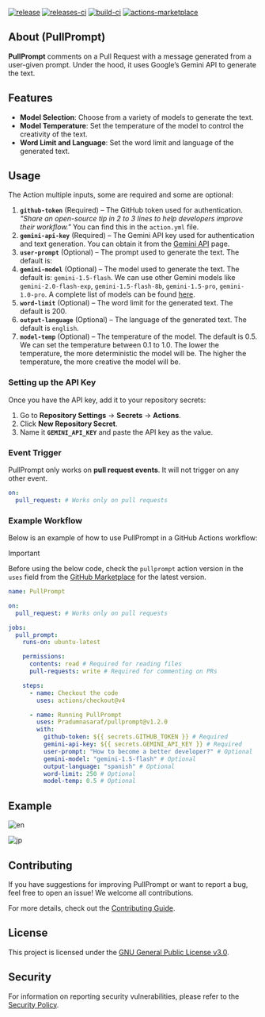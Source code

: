 [![release][release-badge]][release]
[![releases-ci][releases-ci-badge]][releases-ci]
[![build-ci][build-ci-badge]][build-ci]
[![actions-marketplace][actions-marketplace-badge]][actions-marketplace]

## About (PullPrompt)

**PullPrompt** comments on a Pull Request with a message generated from a user-given prompt. Under the hood, it uses Google’s Gemini API to generate the text.

## Features

- **Model Selection**: Choose from a variety of models to generate the text.
- **Model Temperature**: Set the temperature of the model to control the creativity of the text.
- **Word Limit and Language**: Set the word limit and language of the generated text.

## Usage  

The Action multiple inputs, some are required and some are optional:  

1. **`github-token`** (Required) – The GitHub token used for authentication.  
   *"Share an open-source tip in 2 to 3 lines to help developers improve their workflow."* You can find this in the `action.yml` file.  
2. **`gemini-api-key`** (Required) – The Gemini API key used for authentication and text generation. You can obtain it from the [Gemini API](https://ai.google.dev/gemini-api/docs/api-key) page.  
3. **`user-prompt`** (Optional) – The prompt used to generate the text. The default is:  
4. **`gemini-model`** (Optional) – The model used to generate the text. The default is: `gemini-1.5-flash`. We can use other Gemini models like `gemini-2.0-flash-exp`, `gemini-1.5-flash-8b`, `gemini-1.5-pro`, `gemini-1.0-pro`. A complete list of models can be found [here](https://ai.google.dev/gemini-api/docs/models/gemini).
5. **`word-limit`** (Optional) – The word limit for the generated text. The default is 200.
6. **`output-language`** (Optional) – The language of the generated text. The default is `english`.
7. **`model-temp`** (Optional) – The temperature of the model. The default is 0.5. We can set the temperature between 0.1 to 1.0. The lower the temperature, the more deterministic the model will be. The higher the temperature, the more creative the model will be.

### **Setting up the API Key**  
Once you have the API key, add it to your repository secrets:  
1. Go to **Repository Settings** → **Secrets** → **Actions**.  
2. Click **New Repository Secret**.  
3. Name it **`GEMINI_API_KEY`** and paste the API key as the value.  

### **Event Trigger**  
PullPrompt only works on **pull request events**. It will not trigger on any other event.  

```yaml
on:
  pull_request: # Works only on pull requests
```

### **Example Workflow**  
Below is an example of how to use PullPrompt in a GitHub Actions workflow:

> [!IMPORTANT]  
> Before using the below code, check the `pullprompt` action version in the `uses` field from the [GitHub Marketplace](https://github.com/marketplace/actions/pullprompt) for the latest version.

```yaml
name: PullPrompt

on:
  pull_request: # Works only on pull requests

jobs:
  pull_prompt:
    runs-on: ubuntu-latest

    permissions:
      contents: read # Required for reading files
      pull-requests: write # Required for commenting on PRs

    steps:
      - name: Checkout the code
        uses: actions/checkout@v4

      - name: Running PullPrompt
        uses: Pradumnasaraf/pullprompt@v1.2.0
        with:
          github-token: ${{ secrets.GITHUB_TOKEN }} # Required
          gemini-api-key: ${{ secrets.GEMINI_API_KEY }} # Required
          user-prompt: "How to become a better developer?" # Optional
          gemini-model: "gemini-1.5-flash" # Optional
          output-language: "spanish" # Optional
          word-limit: 250 # Optional
          model-temp: 0.5 # Optional
```

## Example  

![en](https://github.com/user-attachments/assets/929d1aaa-4bed-4a21-b2bc-f809c4f7960d)

![jp](https://github.com/user-attachments/assets/94d69c65-5d6d-459a-8b5c-0750ccb3edbe)

## Contributing  

If you have suggestions for improving PullPrompt or want to report a bug, feel free to open an issue! We welcome all contributions.  

For more details, check out the [Contributing Guide](CONTRIBUTING.md).  

## License  

This project is licensed under the [GNU General Public License v3.0](LICENSE).  

## Security  

For information on reporting security vulnerabilities, please refer to the [Security Policy](SECURITY.md).  

[release]: https://github.com/Pradumnasaraf/pullprompt/releases
[release-badge]: https://img.shields.io/github/v/release/Pradumnasaraf/pullprompt
[releases-ci]: https://github.com/Pradumnasaraf/pullprompt/actions/workflows/releases.yml
[releases-ci-badge]: https://github.com/Pradumnasaraf/pullprompt/actions/workflows/releases.yml/badge.svg
[build-ci]: https://github.com/Pradumnasaraf/pullprompt/actions/workflows/ci.yml
[build-ci-badge]: https://github.com/Pradumnasaraf/pullprompt/actions/workflows/ci.yml/badge.svg
[actions-marketplace]: https://github.com/marketplace/actions/pullprompt
[actions-marketplace-badge]: https://img.shields.io/badge/marketplace-PullPrompt-blue?&logo=github
